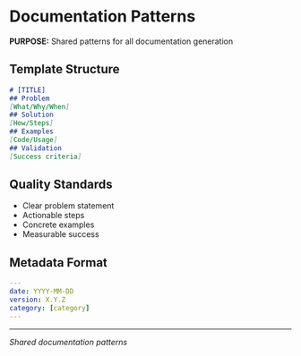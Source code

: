 # Documentation Patterns

**PURPOSE:** Shared patterns for all documentation generation

## Template Structure

```markdown
# [TITLE]
## Problem
[What/Why/When]
## Solution  
[How/Steps]
## Examples
[Code/Usage]
## Validation
[Success criteria]
```

## Quality Standards
- Clear problem statement
- Actionable steps
- Concrete examples
- Measurable success

## Metadata Format
```yaml
---
date: YYYY-MM-DD
version: X.Y.Z
category: [category]
---
```

---
*Shared documentation patterns*
